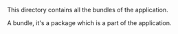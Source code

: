 This directory contains all the bundles of the application.

A bundle, it's a package which is a part of the application.